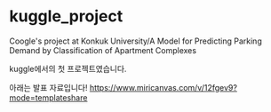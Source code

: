 # kuggle_project
Coogle's project at Konkuk University/A Model for Predicting Parking Demand by Classification of Apartment Complexes

kuggle에서의 첫 프로젝트였습니다. 

아래는 발표 자료입니다!
https://www.miricanvas.com/v/12fgev9?mode=templateshare

